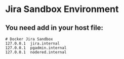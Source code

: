 # Jira Sandbox Environment

## You need add in your host file:
```
# Docker Jira Sandbox
127.0.0.1  jira.internal
127.0.0.1  pgadmin.internal
127.0.0.1  nodered.internal
```
